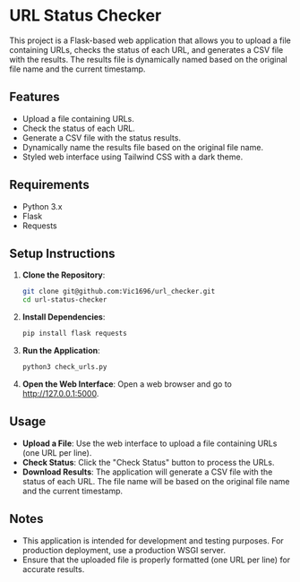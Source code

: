 # URL Status Checker

This project is a Flask-based web application that allows you to upload a file containing URLs, checks the status of each URL, and generates a CSV file with the results. The results file is dynamically named based on the original file name and the current timestamp.

## Features

- Upload a file containing URLs.
- Check the status of each URL.
- Generate a CSV file with the status results.
- Dynamically name the results file based on the original file name.
- Styled web interface using Tailwind CSS with a dark theme.

## Requirements

- Python 3.x
- Flask
- Requests

## Setup Instructions

1. **Clone the Repository**: 
   ```sh
   git clone git@github.com:Vic1696/url_checker.git
   cd url-status-checker

2. **Install Dependencies**:
   ```sh
   pip install flask requests

3. **Run the Application**:
   ```sh
   python3 check_urls.py

4. **Open the Web Interface**:
   Open a web browser and go to http://127.0.0.1:5000.

## Usage
- __Upload a File__: Use the web interface to upload a file containing URLs (one URL per line).
- __Check Status__: Click the "Check Status" button to process the URLs.
- __Download Results__: The application will generate a CSV file with the status of each URL. The file name will be based on the original file name and the current timestamp.

## Notes
- This application is intended for development and testing purposes. For production deployment, use a production WSGI server.
- Ensure that the uploaded file is properly formatted (one URL per line) for accurate results.